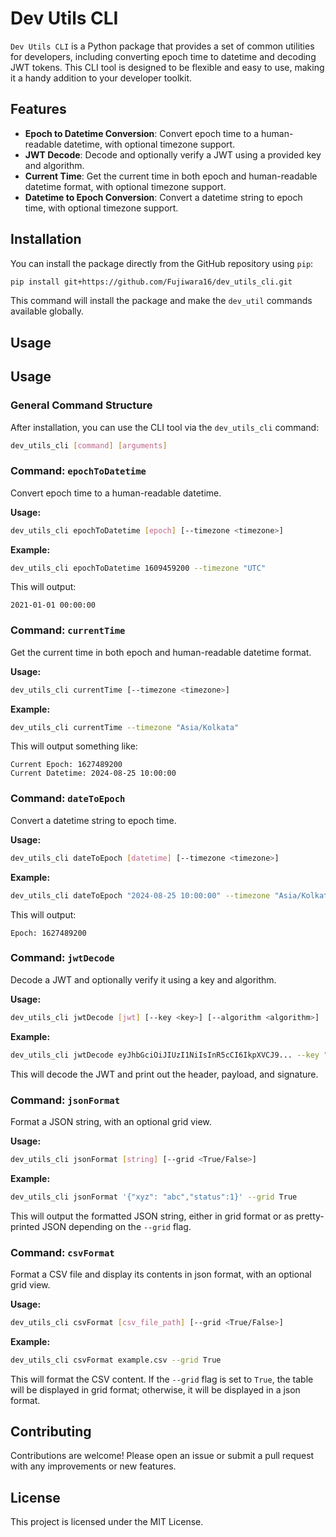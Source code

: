 
# Dev Utils CLI

`Dev Utils CLI` is a Python package that provides a set of common utilities for developers, including converting epoch time to datetime and decoding JWT tokens. This CLI tool is designed to be flexible and easy to use, making it a handy addition to your developer toolkit.

## Features

- **Epoch to Datetime Conversion**: Convert epoch time to a human-readable datetime, with optional timezone support.
- **JWT Decode**: Decode and optionally verify a JWT using a provided key and algorithm.
- **Current Time**: Get the current time in both epoch and human-readable datetime format, with optional timezone support.
- **Datetime to Epoch Conversion**: Convert a datetime string to epoch time, with optional timezone support.

## Installation

You can install the package directly from the GitHub repository using `pip`:

```bash
pip install git+https://github.com/Fujiwara16/dev_utils_cli.git
```

This command will install the package and make the `dev_util` commands available globally.

## Usage

## Usage

### General Command Structure

After installation, you can use the CLI tool via the `dev_utils_cli` command:

```bash
dev_utils_cli [command] [arguments]
```

### Command: `epochToDatetime`

Convert epoch time to a human-readable datetime.

**Usage:**

```bash
dev_utils_cli epochToDatetime [epoch] [--timezone <timezone>]
```

**Example:**

```bash
dev_utils_cli epochToDatetime 1609459200 --timezone "UTC"
```

This will output:

```
2021-01-01 00:00:00
```

### Command: `currentTime`

Get the current time in both epoch and human-readable datetime format.

**Usage:**

```bash
dev_utils_cli currentTime [--timezone <timezone>]
```

**Example:**

```bash
dev_utils_cli currentTime --timezone "Asia/Kolkata"
```

This will output something like:

```
Current Epoch: 1627489200
Current Datetime: 2024-08-25 10:00:00
```

### Command: `dateToEpoch`

Convert a datetime string to epoch time.

**Usage:**

```bash
dev_utils_cli dateToEpoch [datetime] [--timezone <timezone>]
```

**Example:**

```bash
dev_utils_cli dateToEpoch "2024-08-25 10:00:00" --timezone "Asia/Kolkata"
```

This will output:

```
Epoch: 1627489200
```

### Command: `jwtDecode`

Decode a JWT and optionally verify it using a key and algorithm.

**Usage:**

```bash
dev_utils_cli jwtDecode [jwt] [--key <key>] [--algorithm <algorithm>]
```

**Example:**

```bash
dev_utils_cli jwtDecode eyJhbGciOiJIUzI1NiIsInR5cCI6IkpXVCJ9... --key "your_256_bit_key" --algorithm HS256
```

This will decode the JWT and print out the header, payload, and signature.

### Command: `jsonFormat`

Format a JSON string, with an optional grid view.

**Usage:**

```bash
dev_utils_cli jsonFormat [string] [--grid <True/False>]
```

**Example:**

```bash
dev_utils_cli jsonFormat '{"xyz": "abc","status":1}' --grid True
```

This will output the formatted JSON string, either in grid format or as pretty-printed JSON depending on the `--grid` flag.


### Command: `csvFormat`

Format a CSV file and display its contents in json format, with an optional grid view.

**Usage:**

```bash
dev_utils_cli csvFormat [csv_file_path] [--grid <True/False>]
```

**Example:**

```bash
dev_utils_cli csvFormat example.csv --grid True
```

This will format the CSV content. If the `--grid` flag is set to `True`, the table will be displayed in grid format; otherwise, it will be displayed in a json format.


## Contributing

Contributions are welcome! Please open an issue or submit a pull request with any improvements or new features.

## License

This project is licensed under the MIT License.
